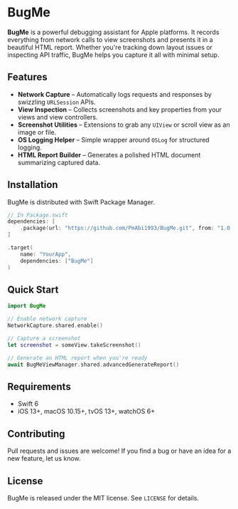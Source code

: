 # BugMe

**BugMe** is a powerful debugging assistant for Apple platforms. It records everything from network calls to view screenshots and presents it in a beautiful HTML report. Whether you're tracking down layout issues or inspecting API traffic, BugMe helps you capture it all with minimal setup.

## Features

- **Network Capture** – Automatically logs requests and responses by swizzling `URLSession` APIs.
- **View Inspection** – Collects screenshots and key properties from your views and view controllers.
- **Screenshot Utilities** – Extensions to grab any `UIView` or scroll view as an image or file.
- **OS Logging Helper** – Simple wrapper around `OSLog` for structured logging.
- **HTML Report Builder** – Generates a polished HTML document summarizing captured data.

## Installation

BugMe is distributed with Swift Package Manager.

```swift
// In Package.swift
dependencies: [
    .package(url: "https://github.com/PmAbi1993/BugMe.git", from: "1.0.0")
]

.target(
    name: "YourApp",
    dependencies: ["BugMe"]
)
```

## Quick Start

```swift
import BugMe

// Enable network capture
NetworkCapture.shared.enable()

// Capture a screenshot
let screenshot = someView.takeScreenshot()

// Generate an HTML report when you're ready
await BugMeViewManager.shared.advancedGenerateReport()
```

## Requirements

- Swift 6
- iOS 13+, macOS 10.15+, tvOS 13+, watchOS 6+

## Contributing

Pull requests and issues are welcome! If you find a bug or have an idea for a new feature, let us know.

## License

BugMe is released under the MIT license. See `LICENSE` for details.
